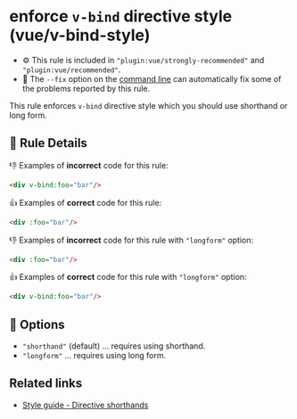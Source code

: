 # enforce `v-bind` directive style (vue/v-bind-style)

- :gear: This rule is included in `"plugin:vue/strongly-recommended"` and `"plugin:vue/recommended"`.
- :wrench: The `--fix` option on the [command line](http://eslint.org/docs/user-guide/command-line-interface#fix) can automatically fix some of the problems reported by this rule.

This rule enforces `v-bind` directive style which you should use shorthand or long form.

## :book: Rule Details

:-1: Examples of **incorrect** code for this rule:

```html
<div v-bind:foo="bar"/>
```

:+1: Examples of **correct** code for this rule:

```html
<div :foo="bar"/>
```

:-1: Examples of **incorrect** code for this rule with `"longform"` option:

```html
<div :foo="bar"/>
```

:+1: Examples of **correct** code for this rule with `"longform"` option:

```html
<div v-bind:foo="bar"/>
```

## :wrench: Options

- `"shorthand"` (default) ... requires using shorthand.
- `"longform"` ... requires using long form.

## Related links

- [Style guide - Directive shorthands](https://vuejs.org/v2/style-guide/#Directive-shorthands-strongly-recommended)

